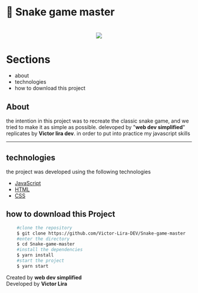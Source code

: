 # 🐍 Snake game master

<h1 align="center">
   <img src="https://ik.imagekit.io/mcvhbcq4zu/Animated_GIF-downsized_large__1__RYMX84ta0.gif">
</h1>

# Sections
- about
- technologies
- how to download this project
##  About

the intention in this project was to recreate the classic snake game, and we tried to make it as simple as possible. delevoped by "**web dev simplified**" replicates by **Victor lira dev**. in order to put into practice my javascript skills

---
 
 ## technologies
the project was developed using the following technologies
- [JavaScript](https://www.javascript.com/)
- [HTML](https://developer.mozilla.org/en-US/docs/Web/HTML)
- [CSS](https://developer.mozilla.org/en-US/docs/Web/CSS)

## how to download this Project
```bash
    #clone the repository
    $ git clone https://github.com/Victor-Lira-DEV/Snake-game-master
    #enter the directory
    $ cd Snake-game-master
    #install the dependencies
    $ yarn install
    #start the project
    $ yarn start
```
Created by **web dev simplified** <br>
Developed by **Victor Lira**
